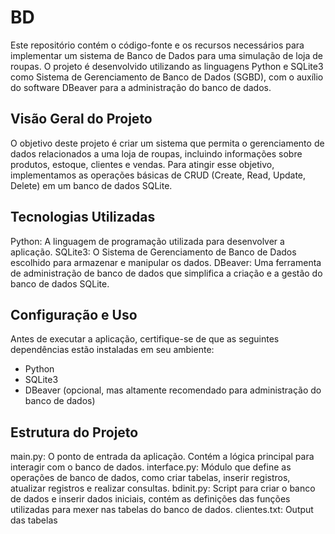 # BD
Este repositório contém o código-fonte e os recursos necessários para implementar um sistema de Banco de Dados para uma simulação de loja de roupas. O projeto é desenvolvido utilizando as linguagens Python e SQLite3 como Sistema de Gerenciamento de Banco de Dados (SGBD), com o auxílio do software DBeaver para a administração do banco de dados.

## Visão Geral do Projeto
O objetivo deste projeto é criar um sistema que permita o gerenciamento de dados relacionados a uma loja de roupas, incluindo informações sobre produtos, estoque, clientes e vendas. Para atingir esse objetivo, implementamos as operações básicas de CRUD (Create, Read, Update, Delete) em um banco de dados SQLite.

## Tecnologias Utilizadas
Python: A linguagem de programação utilizada para desenvolver a aplicação.
SQLite3: O Sistema de Gerenciamento de Banco de Dados escolhido para armazenar e manipular os dados.
DBeaver: Uma ferramenta de administração de banco de dados que simplifica a criação e a gestão do banco de dados SQLite.

## Configuração e Uso
Antes de executar a aplicação, certifique-se de que as seguintes dependências estão instaladas em seu ambiente:

* Python
* SQLite3
* DBeaver (opcional, mas altamente recomendado para administração do banco de dados)

## Estrutura do Projeto
main.py: O ponto de entrada da aplicação. Contém a lógica principal para interagir com o banco de dados.
interface.py: Módulo que define as operações de banco de dados, como criar tabelas, inserir registros, atualizar registros e realizar consultas.
bdinit.py: Script para criar o banco de dados e inserir dados iniciais, contém as definições das funções utilizadas para mexer nas tabelas do banco de dados.
clientes.txt: Output das tabelas
